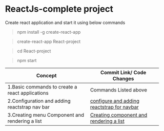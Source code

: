 



# ReactJs-complete project



Create react application and start it using below commands
>npm install -g create-react-app

>create-react-app React-project

>cd React-project

>npm start



Concept  | Commit Link/ Code Changes
-------- | -----
1.Basic commands to create a react applications  | Commands Listed above
2.Configuration and adding reactstrap nav bar | [configure and adding reactstrap for navbar](https://github.com/akhileshappala/React-project/commit/e936eef745415cbc21beeaaae25f7df89e74e0d3)
3.Creating menu Component  and rendering a list |[Creating component and rendering a list](https://github.com/akhileshappala/React-project/commit/1b8a18e030397000218e2b3965a04583cf72105c)
